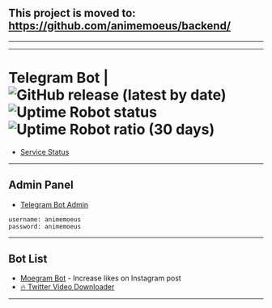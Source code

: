 
## This project is moved to: https://github.com/animemoeus/backend/

---
---

# Telegram Bot | ![GitHub release (latest by date)](https://img.shields.io/github/v/release/animemoeus/telegram-bot?color=green) ![Uptime Robot status](https://img.shields.io/uptimerobot/status/m792813817-4078225bff158102d312f102) ![Uptime Robot ratio (30 days)](https://img.shields.io/uptimerobot/ratio/m792813817-4078225bff158102d312f102)

- [Service Status](https://stats.uptimerobot.com/GKy6liBGw7/792813817)

---

## Admin Panel

- [Telegram Bot Admin](https://telegram-bot.animemoe.us/admin)

```plaintext
username: animemoeus
password: animemoeus
```

---

## Bot List

- [Moegram Bot](https://t.me/moegram_bot) - Increase likes on Instagram post
- [🔥 Twitter Video Downloader](https://t.me/twitter_video_downloader_bot)

---
